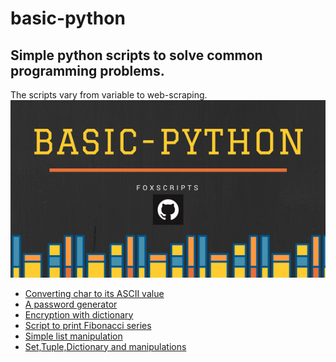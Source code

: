 # basic-python

<h2>Simple python scripts to solve common programming problems.</h2>

The scripts vary from variable to web-scraping.
![basic---python](https://github.com/foxscripts/basic-python/blob/master/%23basic-python.png)


<ul>
  <li><a href="ascii.py">Converting char to its ASCII value</a></li>
  <li><a href="passgen.py">A password generator</a></li>
  <li><a href="encryptdict.py">Encryption with dictionary</a></li>
  <li><a href="fibonacci.py">Script to print Fibonacci series</a></li>
  <li><a href="list.py">Simple list manipulation</a></li>
  <li><a href="setstuplesdict.py">Set,Tuple,Dictionary and manipulations</a></li>
</ul>
